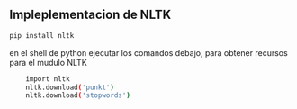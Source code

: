## Impleplementacion de NLTK
```sh
pip install nltk
```
en el shell de python ejecutar los comandos debajo, para obtener recursos para el mudulo NLTK
```sh
    import nltk
    nltk.download('punkt')
    nltk.download('stopwords')
```